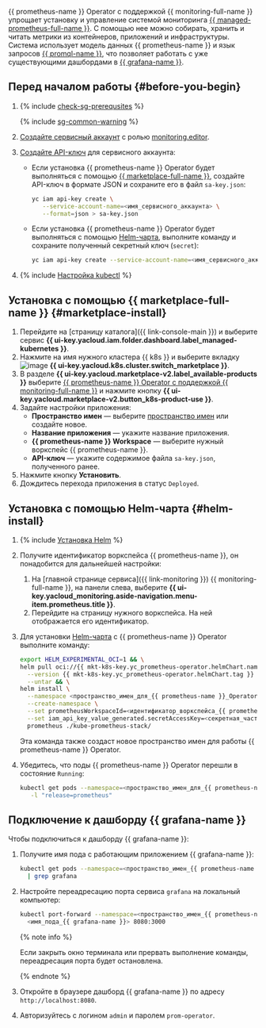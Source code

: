 {{ prometheus-name }} Operator с поддержкой {{ monitoring-full-name }} упрощает установку и управление системой мониторинга [{{ managed-prometheus-full-name }}](../../monitoring/operations/prometheus/index.md). С помощью нее можно собирать, хранить и читать метрики из контейнеров, приложений и инфраструктуры. Система использует модель данных {{ prometheus-name }} и язык запросов [{{ promql-name }}](https://prometheus.io/docs/prometheus/latest/querying/basics/), что позволяет работать с уже существующими дашбордами в [{{ grafana-name }}](https://grafana.com/grafana/).

## Перед началом работы {#before-you-begin}

1. {% include [check-sg-prerequsites](./security-groups/check-sg-prerequsites-lvl3.md) %}

   {% include [sg-common-warning](./security-groups/sg-common-warning.md) %}

1. [Создайте сервисный аккаунт](../../iam/operations/sa/create.md) с ролью [monitoring.editor](../../monitoring/security/index.md#monitoring-editor).
1. [Создайте API-ключ](../../iam/operations/api-key/create.md) для сервисного аккаунта:

   * Если установка {{ prometheus-name }} Operator будет выполняться с помощью [{{ marketplace-full-name }}](#marketplace-install), создайте API-ключ в формате JSON и сохраните его в файл `sa-key.json`:

      ```bash
      yc iam api-key create \
         --service-account-name=<имя_сервисного_аккаунта> \
         --format=json > sa-key.json
      ```

   * Если установка {{ prometheus-name }} Operator будет выполняться с помощью [Helm-чарта](#helm-install), выполните команду и сохраните полученный секретный ключ (`secret`):

      ```bash
      yc iam api-key create --service-account-name=<имя_сервисного_аккаунта>
      ```

1. {% include [Настройка kubectl](../managed-kubernetes/kubectl-install.md) %}

## Установка с помощью {{ marketplace-full-name }} {#marketplace-install}

1. Перейдите на [страницу каталога]({{ link-console-main }}) и выберите сервис **{{ ui-key.yacloud.iam.folder.dashboard.label_managed-kubernetes }}**.
1. Нажмите на имя нужного кластера {{ k8s }} и выберите вкладку ![image](../../_assets/marketplace.svg) **{{ ui-key.yacloud.k8s.cluster.switch_marketplace }}**.
1. В разделе **{{ ui-key.yacloud.marketplace-v2.label_available-products }}** выберите [{{ prometheus-name }} Operator с поддержкой {{ monitoring-full-name }}](/marketplace/products/yc/prometheus-operator) и нажмите кнопку **{{ ui-key.yacloud.marketplace-v2.button_k8s-product-use }}**.
1. Задайте настройки приложения:
   * **Пространство имен** — выберите [пространство имен](../../managed-kubernetes/concepts/index.md#namespace) или создайте новое.
   * **Название приложения** — укажите название приложения.
   * **{{ prometheus-name }} Workspace** — выберите нужный воркспейс {{ prometheus-name }}.
   * **API-ключ** — укажите содержимое файла `sa-key.json`, полученного ранее.
1. Нажмите кнопку **Установить**.
1. Дождитесь перехода приложения в статус `Deployed`.

## Установка с помощью Helm-чарта {#helm-install}

1. {% include [Установка Helm](../managed-kubernetes/helm-install.md) %}
1. Получите идентификатор воркспейса {{ prometheus-name }}, он понадобится для дальнейшей настройки:

   1. На [главной странице сервиса]({{ link-monitoring }}) {{ monitoring-full-name }}, на панели слева, выберите **{{ ui-key.yacloud_monitoring.aside-navigation.menu-item.prometheus.title }}**.
   1. Перейдите на страницу нужного воркспейса. На ней отображается его идентификатор.

1. Для установки [Helm-чарта](https://helm.sh/docs/topics/charts/) с {{ prometheus-name }} Operator выполните команду:

   ```bash
   export HELM_EXPERIMENTAL_OCI=1 && \
   helm pull oci://{{ mkt-k8s-key.yc_prometheus-operator.helmChart.name }} \
     --version {{ mkt-k8s-key.yc_prometheus-operator.helmChart.tag }} \
     --untar && \
   helm install \
     --namespace <пространство_имен_для_{{ prometheus-name }}_Operator> \
     --create-namespace \
     --set prometheusWorkspaceId=<идентификатор_воркспейса_{{ prometheus-name }}> \
     --set iam_api_key_value_generated.secretAccessKey=<секретная_часть_API-ключа> \
     prometheus ./kube-prometheus-stack/
   ```

   Эта команда также создаст новое пространство имен для работы {{ prometheus-name }} Operator.

1. Убедитесь, что поды {{ prometheus-name }} Operator перешли в состояние `Running`:

   ```bash
   kubectl get pods --namespace=<пространство_имен_для_{{ prometheus-name }}_Operator> \
      -l "release=prometheus"
   ```

## Подключение к дашборду {{ grafana-name }}

Чтобы подключиться к дашборду {{ grafana-name }}:

1. Получите имя пода с работающим приложением {{ grafana-name }}:

   ```bash
   kubectl get pods --namespace=<пространство_имен_{{ prometheus-name }}_Operator> \
     | grep grafana
   ```

1. Настройте переадресацию порта сервиса `grafana` на локальный компьютер:

   ```bash
   kubectl port-forward --namespace=<пространство_имен_{{ prometheus-name }}_Operator> \
     <имя_пода_{{ grafana-name }}> 8080:3000
   ```

   {% note info %}

   Если закрыть окно терминала или прервать выполнение команды, переадресация порта будет остановлена.

   {% endnote %}

1. Откройте в браузере дашборд {{ grafana-name }} по адресу `http://localhost:8080`.
1. Авторизуйтесь с логином `admin` и паролем `prom-operator`.
